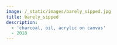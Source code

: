 ```yaml
---
image: /_static/images/barely_sipped.jpg
title: barely_sipped
description:
  - 'charcoal, oil, acrylic on canvas'
  - 2018
---
```


